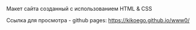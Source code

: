 Макет сайта созданный с использованием HTML & CSS

Ссылка для просмотра - github pages: https://kikoego.github.io/www0/
